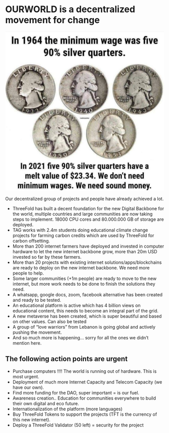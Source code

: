 
# OURWORLD is a decentralized movement for change


![alt_text](../img/coins_minimum_wage.png "image_tooltip")


Our decentralized group of projects and people have already achieved a lot.



* ThreeFold has built a decent foundation for the new Digital Backbone for the world, multiple countries and large communities are now taking steps to implement. 18000 CPU cores and 80.000.000 GB of storage are deployed.
* TAG works with 2.4m students doing educational climate change projects for farming carbon credits which are used by ThreeFold for carbon offsetting. 
* More than 200 internet farmers have deployed and invested in computer hardware to let the new internet backbone grow, more than 20m USD invested so far by these farmers.
* More than 20 projects with existing internet solutions/apps/blockchains are ready to deploy on the new internet backbone. We need more people to help.
* Some larger communities (+1m people) are ready to move to the new internet, but more work needs to be done to finish the solutions they need.
* A whatsapp, google docs, zoom, facebook alternative has been created and ready to be tested.
* An educational platform is active which has 4 billion views on educational content, this needs to become an integral part of the grid.
* A new metaverse has been created, which is super beautiful and based on other values. Can also be tested
* A group of “love warriors” from Lebanon is going global and actively pushing the movement.
* And so much more is happening… sorry for all the ones we didn’t mention here.


## The following action points are urgent



* Purchase computers !!!! The world is running out of hardware. This is most urgent.
* Deployment of much more Internet Capacity and Telecom Capacity (we have our own).
* Find more funding for the DAO, super important = is our fuel.
* Awareness creation.. Education for communities everywhere to build their own digital and eco future.
* Internationalization of the platform (more languages)
* Buy ThreeFold Tokens to support the projects (TFT is the currency of this new internet).
* Deploy a ThreeFold Validator (50 left) = security for the project

